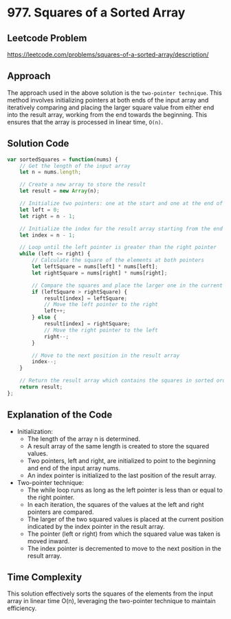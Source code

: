 # 977. Squares of a Sorted Array

## Leetcode Problem
https://leetcode.com/problems/squares-of-a-sorted-array/description/

## Approach
The approach used in the above solution is the `two-pointer technique`. This method involves initializing pointers at both ends of the input array and iteratively comparing and placing the larger square value from either end into the result array, working from the end towards the beginning. This ensures that the array is processed in linear time, `O(n)`.

## Solution Code
```javascript
var sortedSquares = function(nums) {
    // Get the length of the input array
    let n = nums.length;

    // Create a new array to store the result
    let result = new Array(n);

    // Initialize two pointers: one at the start and one at the end of the array
    let left = 0;
    let right = n - 1;

    // Initialize the index for the result array starting from the end
    let index = n - 1;

    // Loop until the left pointer is greater than the right pointer
    while (left <= right) {
        // Calculate the square of the elements at both pointers
        let leftSquare = nums[left] * nums[left];
        let rightSquare = nums[right] * nums[right];

        // Compare the squares and place the larger one in the current position of the result array
        if (leftSquare > rightSquare) {
            result[index] = leftSquare;
            // Move the left pointer to the right
            left++;
        } else {
            result[index] = rightSquare;
            // Move the right pointer to the left
            right--;
        }

        // Move to the next position in the result array
        index--;
    }

    // Return the result array which contains the squares in sorted order
    return result;
};
```

## Explanation of the Code

- Initialization:
    - The length of the array n is determined.
    - A result array of the same length is created to store the squared values.
    - Two pointers, left and right, are initialized to point to the beginning and end of the input array nums.
    - An index pointer is initialized to the last position of the result array.
- Two-pointer technique:
    - The while loop runs as long as the left pointer is less than or equal to the right pointer.
    - In each iteration, the squares of the values at the left and right pointers are compared.
    - The larger of the two squared values is placed at the current position indicated by the index pointer in the result array.
    - The pointer (left or right) from which the squared value was taken is moved inward.
    - The index pointer is decremented to move to the next position in the result array.
 
## Time Complexity

This solution effectively sorts the squares of the elements from the input array in linear time O(n), leveraging the two-pointer technique to maintain efficiency.
